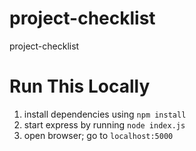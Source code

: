 # project-checklist
project-checklist

# Run This Locally
1. install dependencies using `npm install`
2. start express by running `node index.js`
3. open browser; go to `localhost:5000`
